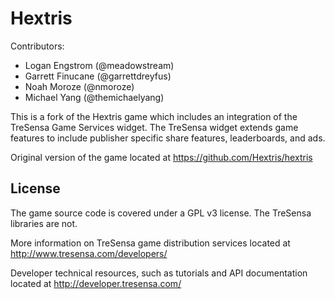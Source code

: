 Hextris
==========

Contributors:
 - Logan Engstrom (@meadowstream)
 - Garrett Finucane (@garrettdreyfus)
 - Noah Moroze (@nmoroze)
 - Michael Yang (@themichaelyang)

This is a fork of the Hextris game which includes an integration of the TreSensa Game Services widget. The TreSensa widget extends game features to include publisher specific share features, leaderboards, and ads.

Original version of the game located at https://github.com/Hextris/hextris


## License

The game source code is covered under a GPL v3 license. The TreSensa libraries are not.

More information on TreSensa game distribution services located at http://www.tresensa.com/developers/

Developer technical resources, such as tutorials and API documentation located at http://developer.tresensa.com/

